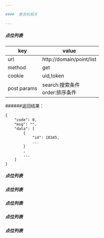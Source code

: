 ```yaml
---

####  售货机相关

---
```

##### 点位列表

| key | value |
| --- | ----- |
| url | http://domain/point/list |
| method | get |
| cookie | uid,token |
| post params | search:搜索条件<br/>order:排序条件|

######返回结果：
```
{
    "code": 0,
    "msg": "",
    "data": [
        {
            "id": 10345,
            ...
        }
        ,
        ...
    ]
}
```

##### 点位列表
##### 点位列表
##### 点位列表
##### 点位列表
##### 点位列表